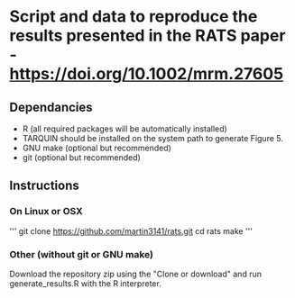 # Script and data to reproduce the results presented in the RATS paper - https://doi.org/10.1002/mrm.27605

## Dependancies

- R (all required packages will be automatically installed)
- TARQUIN should be installed on the system path to generate Figure 5.
- GNU make (optional but recommended)
- git (optional but recommended)

## Instructions

### On Linux or OSX

'''
git clone https://github.com/martin3141/rats.git
cd rats
make
'''

### Other (without git or GNU make)

Download the repository zip using the "Clone or download" and run generate_results.R with the R interpreter.
